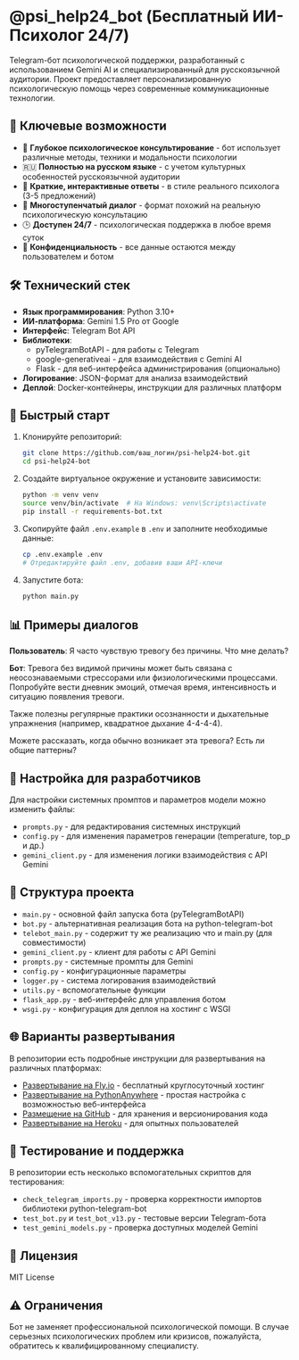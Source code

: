 # @psi_help24_bot (Бесплатный ИИ-Психолог 24/7)

Telegram-бот психологической поддержки, разработанный с использованием Gemini AI и специализированный для русскоязычной аудитории. Проект предоставляет персонализированную психологическую помощь через современные коммуникационные технологии.

## 🌟 Ключевые возможности

- 🧠 **Глубокое психологическое консультирование** - бот использует различные методы, техники и модальности психологии
- 🇷🇺 **Полностью на русском языке** - с учетом культурных особенностей русскоязычной аудитории
- 💬 **Краткие, интерактивные ответы** - в стиле реального психолога (3-5 предложений)
- 🔄 **Многоступенчатый диалог** - формат похожий на реальную психологическую консультацию
- 🕒 **Доступен 24/7** - психологическая поддержка в любое время суток
- 🔐 **Конфиденциальность** - все данные остаются между пользователем и ботом

## 🛠️ Технический стек

- **Язык программирования**: Python 3.10+
- **ИИ-платформа**: Gemini 1.5 Pro от Google
- **Интерфейс**: Telegram Bot API
- **Библиотеки**:
  - pyTelegramBotAPI - для работы с Telegram
  - google-generativeai - для взаимодействия с Gemini AI
  - Flask - для веб-интерфейса администрирования (опционально)
- **Логирование**: JSON-формат для анализа взаимодействий
- **Деплой**: Docker-контейнеры, инструкции для различных платформ

## 🚀 Быстрый старт

1. Клонируйте репозиторий:
   ```bash
   git clone https://github.com/ваш_логин/psi-help24-bot.git
   cd psi-help24-bot
   ```

2. Создайте виртуальное окружение и установите зависимости:
   ```bash
   python -m venv venv
   source venv/bin/activate  # На Windows: venv\Scripts\activate
   pip install -r requirements-bot.txt
   ```

3. Скопируйте файл `.env.example` в `.env` и заполните необходимые данные:
   ```bash
   cp .env.example .env
   # Отредактируйте файл .env, добавив ваши API-ключи
   ```

4. Запустите бота:
   ```bash
   python main.py
   ```

## 📊 Примеры диалогов

**Пользователь**: Я часто чувствую тревогу без причины. Что мне делать?

**Бот**: Тревога без видимой причины может быть связана с неосознаваемыми стрессорами или физиологическими процессами. Попробуйте вести дневник эмоций, отмечая время, интенсивность и ситуацию появления тревоги. 

Также полезны регулярные практики осознанности и дыхательные упражнения (например, квадратное дыхание 4-4-4-4).

Можете рассказать, когда обычно возникает эта тревога? Есть ли общие паттерны?

## 🔧 Настройка для разработчиков

Для настройки системных промптов и параметров модели можно изменить файлы:
- `prompts.py` - для редактирования системных инструкций
- `config.py` - для изменения параметров генерации (temperature, top_p и др.)
- `gemini_client.py` - для изменения логики взаимодействия с API Gemini

## 📂 Структура проекта

- `main.py` - основной файл запуска бота (pyTelegramBotAPI)
- `bot.py` - альтернативная реализация бота на python-telegram-bot
- `telebot_main.py` - содержит ту же реализацию что и main.py (для совместимости)
- `gemini_client.py` - клиент для работы с API Gemini
- `prompts.py` - системные промпты для Gemini
- `config.py` - конфигурационные параметры
- `logger.py` - система логирования взаимодействий
- `utils.py` - вспомогательные функции
- `flask_app.py` - веб-интерфейс для управления ботом
- `wsgi.py` - конфигурация для деплоя на хостинг с WSGI

## 🌐 Варианты развертывания

В репозитории есть подробные инструкции для развертывания на различных платформах:
- [Развертывание на Fly.io](DEPLOY_FLY.md) - бесплатный круглосуточный хостинг
- [Развертывание на PythonAnywhere](DEPLOY_PYTHONANYWHERE.md) - простая настройка с возможностью веб-интерфейса
- [Размещение на GitHub](DEPLOY_GITHUB.md) - для хранения и версионирования кода
- [Развертывание на Heroku](DEPLOY_HEROKU.md) - для опытных пользователей

## 🧪 Тестирование и поддержка

В репозитории есть несколько вспомогательных скриптов для тестирования:
- `check_telegram_imports.py` - проверка корректности импортов библиотеки python-telegram-bot
- `test_bot.py` и `test_bot_v13.py` - тестовые версии Telegram-бота
- `test_gemini_models.py` - проверка доступных моделей Gemini

## 📑 Лицензия

MIT License

## ⚠️ Ограничения

Бот не заменяет профессиональной психологической помощи. В случае серьезных психологических проблем или кризисов, пожалуйста, обратитесь к квалифицированному специалисту.